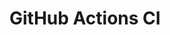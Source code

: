 # GitHub Actions CI





































































































































































































































